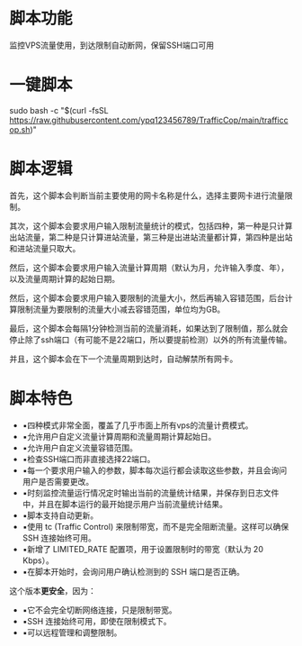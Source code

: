 # 脚本功能
监控VPS流量使用，到达限制自动断网，保留SSH端口可用
# 一键脚本
sudo bash -c "$(curl -fsSL https://raw.githubusercontent.com/ypq123456789/TrafficCop/main/trafficcop.sh)"
# 脚本逻辑
首先，这个脚本会判断当前主要使用的网卡名称是什么，选择主要网卡进行流量限制。

其次，这个脚本会要求用户输入限制流量统计的模式，包括四种，第一种是只计算出站流量，第二种是只计算进站流量，第三种是出进站流量都计算，第四种是出站和进站流量只取大。

然后，这个脚本会要求用户输入流量计算周期（默认为月，允许输入季度、年），以及流量周期计算的起始日期。

然后，这个脚本会要求用户输入要限制的流量大小，然后再输入容错范围，后台计算限制流量为要限制的流量大小减去容错范围，单位均为GB。

最后，这个脚本会每隔1分钟检测当前的流量消耗，如果达到了限制值，那么就会停止除了ssh端口（有可能不是22端口，所以要提前检测）以外的所有流量传输。

并且，这个脚本会在下一个流量周期到达时，自动解禁所有网卡。
# 脚本特色
- ▪️四种模式非常全面，覆盖了几乎市面上所有vps的流量计费模式。
- ▪️允许用户自定义流量计算周期和流量周期计算起始日。
- ▪️允许用户自定义流量容错范围。
- ▪️检查SSH端口而非直接选择22端口。
- ▪️每一个要求用户输入的参数，脚本每次运行都会读取这些参数，并且会询问用户是否需要更改。
- ▪️时刻监控流量运行情况定时输出当前的流量统计结果，并保存到日志文件中，并且在脚本运行的最开始提示用户当前流量统计结果。
- ▪️脚本支持自动更新。
- ▪️使用 tc (Traffic Control) 来限制带宽，而不是完全阻断流量。这样可以确保 SSH 连接始终可用。
- ▪️新增了 LIMITED_RATE 配置项，用于设置限制时的带宽（默认为 20 Kbps）。
- ▪️在脚本开始时，会询问用户确认检测到的 SSH 端口是否正确。

这个版本**更安全**，因为：
- ▪️它不会完全切断网络连接，只是限制带宽。
- ▪️SSH 连接始终可用，即使在限制模式下。
- ▪️可以远程管理和调整限制。
